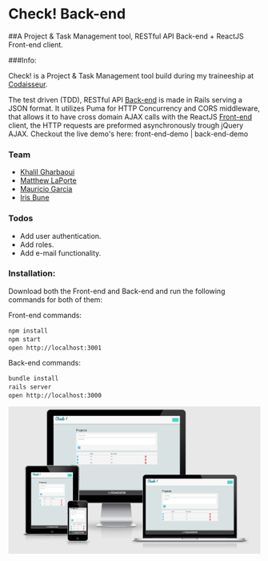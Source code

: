 # Check! Back-end
##A Project & Task Management tool, RESTful API Back-end + ReactJS Front-end client.

###Info:

Check! is a Project & Task Management tool build during my traineeship at [Codaisseur](http://codaisseur.com).

The test driven (TDD), RESTful API [Back-end](https://github.com/khalilgharbaoui/check-taskmanager-back-end) is made in Rails serving a JSON format.
It utilizes Puma for HTTP Concurrency and CORS middleware, that allows it to have cross domain AJAX calls with the ReactJS [Front-end](https://github.com/khalilgharbaoui/check-taskmanager-front-end) client, the HTTP requests are preformed asynchronously trough jQuery AJAX.
Checkout the live demo's here: front-end-demo | back-end-demo

### Team

- [Khalil Gharbaoui](https://github.com/khalilgharbaoui)
- [Matthew LaPorte](https://github.com/ml7757)
- [Mauricio Garcia](https://github.com/MauricioGarc1a)
- [Iris Bune](https://github.com/irisbune)



### Todos

- Add user authentication.
- Add roles.
- Add e-mail functionality.

### Installation:

Download both the Front-end and Back-end and run the following commands for both of them:

Front-end commands:

  ```bash
  npm install
  npm start
  open http://localhost:3001
  ```

Back-end commands:

  ```bash
  bundle install
  rails server
  open http://localhost:3000
  ```


![alt tag](https://raw.githubusercontent.com/khalilgharbaoui/check-taskmanager-back-end-api/master/checktaskmanager.png)
